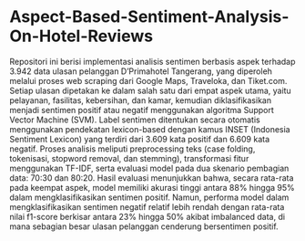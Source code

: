 # Aspect-Based-Sentiment-Analysis-On-Hotel-Reviews
Repositori ini berisi implementasi analisis sentimen berbasis aspek terhadap 3.942 data ulasan pelanggan D’Primahotel Tangerang, yang diperoleh melalui proses web scraping dari Google Maps, Traveloka, dan Tiket.com. Setiap ulasan dipetakan ke dalam salah satu dari empat aspek utama, yaitu pelayanan, fasilitas, kebersihan, dan kamar, kemudian diklasifikasikan menjadi sentimen positif atau negatif menggunakan algoritma Support Vector Machine (SVM). Label sentimen ditentukan secara otomatis menggunakan pendekatan lexicon-based dengan kamus INSET (Indonesia Sentiment Lexicon) yang terdiri dari 3.609 kata positif dan 6.609 kata negatif. Proses analisis meliputi preprocessing teks (case folding, tokenisasi, stopword removal, dan stemming), transformasi fitur menggunakan TF-IDF, serta evaluasi model pada dua skenario pembagian data: 70:30 dan 80:20. Hasil evaluasi menunjukkan bahwa, secara rata-rata pada keempat aspek, model memiliki akurasi tinggi antara 88% hingga 95% dalam mengklasifikasikan sentimen positif. Namun, performa model dalam mengklasifikasikan sentimen negatif relatif lebih rendah dengan rata-rata nilai f1-score berkisar antara 23% hingga 50% akibat imbalanced data, di mana sebagian besar ulasan pelanggan cenderung bersentimen positif.


